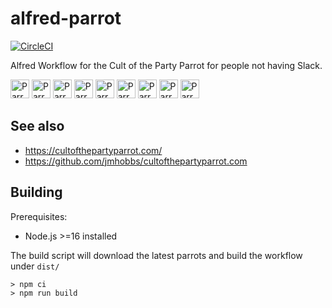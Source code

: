 # alfred-parrot

[![CircleCI](https://circleci.com/gh/rjokelai/alfred-parrot/tree/main.svg?style=svg)](https://circleci.com/gh/rjokelai/alfred-parrot/tree/main)

Alfred Workflow for the Cult of the Party Parrot for people not having Slack.

<img width=30 src='https://cultofthepartyparrot.com/parrots/wave1parrot.gif' alt='Parrot'/>
<img width=30 src='https://cultofthepartyparrot.com/parrots/wave2parrot.gif' alt='Parrot'/>
<img width=30 src='https://cultofthepartyparrot.com/parrots/wave3parrot.gif' alt='Parrot'/>
<img width=30 src='https://cultofthepartyparrot.com/parrots/wave4parrot.gif' alt='Parrot'/>
<img width=30 src='https://cultofthepartyparrot.com/parrots/wave5parrot.gif' alt='Parrot'/>
<img width=30 src='https://cultofthepartyparrot.com/parrots/wave6parrot.gif' alt='Parrot'/>
<img width=30 src='https://cultofthepartyparrot.com/parrots/wave7parrot.gif' alt='Parrot'/>
<img width=30 src='https://cultofthepartyparrot.com/parrots/wave8parrot.gif' alt='Parrot'/>
<img width=30 src='https://cultofthepartyparrot.com/parrots/wave9parrot.gif' alt='Parrot'/>

## See also

- https://cultofthepartyparrot.com/
- https://github.com/jmhobbs/cultofthepartyparrot.com

## Building

Prerequisites:

- Node.js >=16 installed

The build script will download the latest parrots and build the workflow under `dist/`

```
> npm ci
> npm run build
```
